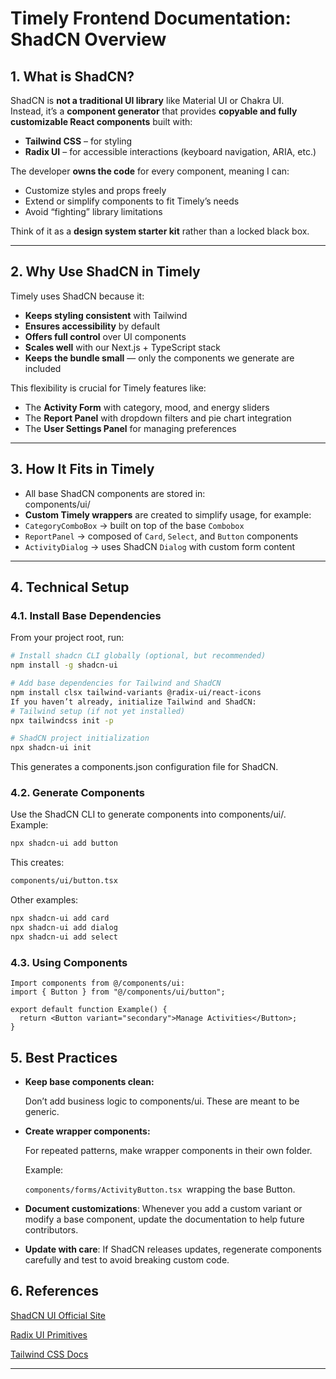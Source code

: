 # Timely Frontend Documentation: ShadCN Overview

## 1. What is ShadCN?

ShadCN is **not a traditional UI library** like Material UI or Chakra UI.  
Instead, it’s a **component generator** that provides **copyable and fully customizable React components** built with:

- **Tailwind CSS** – for styling  
- **Radix UI** – for accessible interactions (keyboard navigation, ARIA, etc.)

The developer **owns the code** for every component, meaning I can:
- Customize styles and props freely  
- Extend or simplify components to fit Timely’s needs  
- Avoid “fighting” library limitations

Think of it as a **design system starter kit** rather than a locked black box.

---

## 2. Why Use ShadCN in Timely

Timely uses ShadCN because it:

- **Keeps styling consistent** with Tailwind  
- **Ensures accessibility** by default  
- **Offers full control** over UI components  
- **Scales well** with our Next.js + TypeScript stack  
- **Keeps the bundle small** — only the components we generate are included

This flexibility is crucial for Timely features like:

- The **Activity Form** with category, mood, and energy sliders  
- The **Report Panel** with dropdown filters and pie chart integration  
- The **User Settings Panel** for managing preferences  

---

## 3. How It Fits in Timely

- All base ShadCN components are stored in:  
components/ui/
- **Custom Timely wrappers** are created to simplify usage, for example:  
- `CategoryComboBox` → built on top of the base `Combobox`  
- `ReportPanel` → composed of `Card`, `Select`, and `Button` components  
- `ActivityDialog` → uses ShadCN `Dialog` with custom form content

---

## 4. Technical Setup

### 4.1. Install Base Dependencies

From your project root, run:

```bash
# Install shadcn CLI globally (optional, but recommended)
npm install -g shadcn-ui

# Add base dependencies for Tailwind and ShadCN
npm install clsx tailwind-variants @radix-ui/react-icons
If you haven’t already, initialize Tailwind and ShadCN:
# Tailwind setup (if not yet installed)
npx tailwindcss init -p

# ShadCN project initialization
npx shadcn-ui init
```
This generates a components.json configuration file for ShadCN.
### 4.2. Generate Components
Use the ShadCN CLI to generate components into components/ui/.
Example:

```bash
npx shadcn-ui add button
```

This creates:
```bash
components/ui/button.tsx
```

Other examples:
```bash
npx shadcn-ui add card
npx shadcn-ui add dialog
npx shadcn-ui add select
```
### 4.3. Using Components
```JSX
Import components from @/components/ui:
import { Button } from "@/components/ui/button";

export default function Example() {
  return <Button variant="secondary">Manage Activities</Button>;
}
```
## 5. Best Practices
- **Keep base components clean:**
    
    Don’t add business logic to components/ui. These are meant to be generic.
- **Create wrapper components:**
    
    For repeated patterns, make wrapper components in their own folder.
    
    Example:

    ```components/forms/ActivityButton.tsx ```wrapping the base Button.
- **Document customizations**: 
Whenever you add a custom variant or modify a base component, update the documentation to help future contributors.
- **Update with care**:
If ShadCN releases updates, regenerate components carefully and test to avoid breaking custom code.
## 6. References
[ShadCN UI Official Site](https://ui.shadcn.com)

[Radix UI Primitives](https://www.radix-ui.com/primitives)

[Tailwind CSS Docs](https://v2.tailwindcss.com/docs)

---
